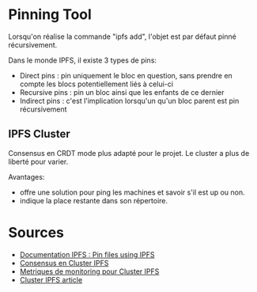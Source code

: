 # Pinning Tool

Lorsqu'on réalise la commande "ipfs add", l'objet est par défaut pinné récursivement.

Dans le monde IPFS, il existe 3 types de pins:
- Direct pins : pin uniquement le bloc en question, sans prendre en compte les blocs potentiellement liés à celui-ci
- Recursive pins : pin un bloc ainsi que les enfants de ce dernier
- Indirect pins : c'est l'implication lorsqu'un qu'un bloc parent est pin récursivement 

## IPFS Cluster

Consensus en CRDT mode plus adapté pour le projet. Le cluster a plus de liberté pour varier.

Avantages:
- offre une solution pour ping les machines et savoir s'il est up ou non.
- indique la place restante dans son répertoire.


# Sources
- [Documentation IPFS : Pin files using IPFS](https://docs.ipfs.io/how-to/pin-files/)
- [Consensus en Cluster IPFS](https://cluster.ipfs.io/documentation/guides/consensus/)
- [Metriques de monitoring pour Cluster IPFS](https://cluster.ipfs.io/documentation/guides/metrics/)
- [Cluster IPFS article](https://medium.com/@rossbulat/using-ipfs-cluster-service-for-global-ipfs-data-persistence-69a260a0711c)
